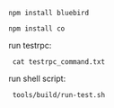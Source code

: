``` npm install bluebird ```

``` npm install co ```

run testrpc:

 ``` cat testrpc_command.txt```

run shell script: 

``` tools/build/run-test.sh```
